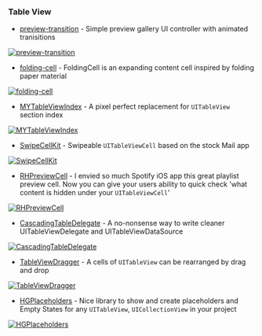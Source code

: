 ### Table View

* [preview-transition](https://github.com/Ramotion/preview-transition) - Simple preview gallery UI controller with animated tranisitions

[![preview-transition](https://raw.githubusercontent.com/Ramotion/preview-transition/master/preview-transition.gif)](https://github.com/Ramotion/preview-transition)

* [folding-cell](https://github.com/Ramotion/folding-cell) - FoldingCell is an expanding content cell inspired by folding paper material

[![folding-cell](https://raw.githubusercontent.com/Ramotion/folding-cell/master/Screenshots/foldingCell.gif)](https://github.com/Ramotion/folding-cell)

* [MYTableViewIndex](https://github.com/mindz-eye/MYTableViewIndex) - A pixel perfect replacement for `UITableView` section index

[![MYTableViewIndex](https://camo.githubusercontent.com/3c789faf45e094fca7cb665567f80112350a3981/68747470733a2f2f7261772e6769746875622e636f6d2f6d696e647a2d6579652f4d595461626c6556696577496e6465782f6d61737465722f53637265656e73686f74732f686967686c69676874696e672e676966)](https://github.com/mindz-eye/MYTableViewIndex)

* [SwipeCellKit](https://github.com/SwipeCellKit/SwipeCellKit) - Swipeable `UITableViewCell` based on the stock Mail app

[![SwipeCellKit](https://raw.githubusercontent.com/jerkoch/SwipeCellKit/develop/Screenshots/Hero.gif)](https://github.com/SwipeCellKit/SwipeCellKit)

* [RHPreviewCell](https://github.com/robertherdzik/RHPreviewCell) - I envied so much Spotify iOS app this great playlist preview cell. Now you can give your users ability to quick check 'what content is hidden under your `UITableViewCell`'

[![RHPreviewCell](https://raw.githubusercontent.com/robertherdzik/RHPreviewCell/master/ReadmeAssets/demo.gif)](https://github.com/robertherdzik/RHPreviewCell)

* [CascadingTableDelegate](https://github.com/edopelawi/CascadingTableDelegate) - A no-nonsense way to write cleaner UITableViewDelegate and UITableViewDataSource

[![CascadingTableDelegate](https://raw.githubusercontent.com/edopelawi/CascadingTableDelegate/master/ReadmeImages/sample-page-screenshot.jpg)](https://github.com/edopelawi/CascadingTableDelegate)

* [TableViewDragger](https://github.com/KyoheiG3/TableViewDragger) - A cells of `UITableView` can be rearranged by drag and drop

[![TableViewDragger](https://user-images.githubusercontent.com/5707132/33757706-a5b5cf6c-dc3e-11e7-9275-b54b7897da59.gif)](https://github.com/KyoheiG3/TableViewDragger)

* [HGPlaceholders](https://github.com/HamzaGhazouani/HGPlaceholders) - Nice library to show and create placeholders and Empty States for any `UITableView`, `UICollectionView` in your project

[![HGPlaceholders](https://raw.githubusercontent.com/HamzaGhazouani/HGPlaceholders/master/Screenshots/default.gif)](https://github.com/HamzaGhazouani/HGPlaceholders)